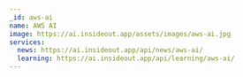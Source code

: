 ```yaml
---
_id: aws-ai
name: AWS AI
image: https://ai.insideout.app/assets/images/aws-ai.jpg
services:
  news: https://ai.insideout.app/api/news/aws-ai/
  learning: https://ai.insideout.app/api/learning/aws-ai/
---
```

